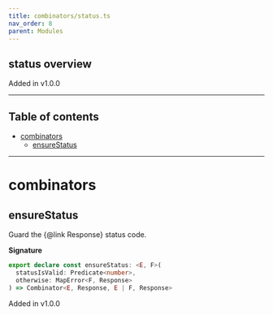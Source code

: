 ```yaml
---
title: combinators/status.ts
nav_order: 8
parent: Modules
---
```


## status overview

Added in v1.0.0

---

<h2 class="text-delta">Table of contents</h2>

- [combinators](#combinators)
  - [ensureStatus](#ensurestatus)

---

# combinators

## ensureStatus

Guard the {@link Response} status code.

**Signature**

```ts
export declare const ensureStatus: <E, F>(
  statusIsValid: Predicate<number>,
  otherwise: MapError<F, Response>
) => Combinator<E, Response, E | F, Response>
```

Added in v1.0.0
